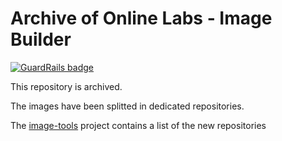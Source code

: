 Archive of Online Labs - Image Builder
======================================

[![GuardRails badge](https://badges.production.guardrails.io/moul/image-builder.svg)](https://www.guardrails.io)

This repository is archived.

The images have been splitted in dedicated repositories.

The [image-tools](https://github.com/online-labs/image-tools) project contains a list of the new repositories
